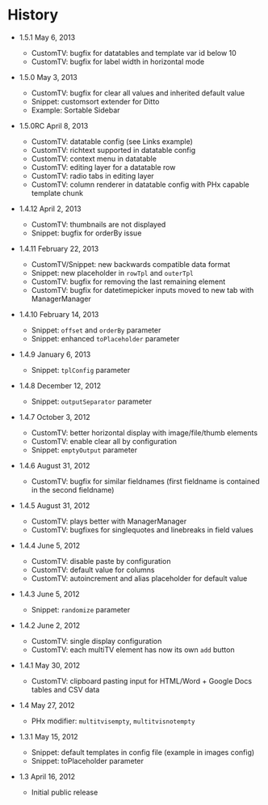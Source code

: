 History
================================================================================
- 1.5.1 May 6, 2013
    - CustomTV: bugfix for datatables and template var id below 10
    - CustomTV: bugfix for label width in horizontal mode

- 1.5.0 May 3, 2013
    - CustomTV: bugfix for clear all values and inherited default value
    - Snippet: customsort extender for Ditto
    - Example: Sortable Sidebar

- 1.5.0RC April 8, 2013
    - CustomTV: datatable config (see Links example)
    - CustomTV: richtext supported in datatable config
    - CustomTV: context menu in datatable
    - CustomTV: editing layer for a datatable row
    - CustomTV: radio tabs in editing layer
    - CustomTV: column renderer in datatable config with PHx capable template chunk

- 1.4.12 April 2, 2013
    - CustomTV: thumbnails are not displayed
    - Snippet: bugfix for orderBy issue

- 1.4.11 February 22, 2013
    - CustomTV/Snippet: new backwards compatible data format
    - Snippet: new placeholder in `rowTpl` and `outerTpl`
    - CustomTV: bugfix for removing the last remaining element
    - CustomTV: bugfix for datetimepicker inputs moved to new tab with ManagerManager

- 1.4.10 February 14, 2013
    - Snippet: `offset` and `orderBy` parameter
    - Snippet: enhanced `toPlaceholder` parameter

- 1.4.9 January 6, 2013
	- Snippet: `tplConfig` parameter

- 1.4.8 December 12, 2012
	- Snippet: `outputSeparator` parameter

- 1.4.7 October 3, 2012
	- CustomTV: better horizontal display with image/file/thumb elements
	- CustomTV: enable clear all by configuration
	- Snippet: `emptyOutput` parameter

- 1.4.6 August 31, 2012
	- CustomTV: bugfix for similar fieldnames (first fieldname is contained in the second fieldname)

- 1.4.5 August 31, 2012
    - CustomTV: plays better with ManagerManager
	- CustomTV: bugfixes for singlequotes and linebreaks in field values 

- 1.4.4 June 5, 2012
    - CustomTV: disable paste by configuration
    - CustomTV: default value for columns
    - CustomTV: autoincrement and alias placeholder for default value

- 1.4.3 June 5, 2012
    - Snippet: `randomize` parameter

- 1.4.2 June 2, 2012
    - CustomTV: single display configuration
    - CustomTV: each multiTV element has now its own `add` button

- 1.4.1 May 30, 2012
    - CustomTV: clipboard pasting input for HTML/Word + Google Docs tables and CSV data

- 1.4 May 27, 2012
    - PHx modifier: `multitvisempty`, `multitvisnotempty`

- 1.3.1 May 15, 2012
    - Snippet: default templates in config file (example in images config)
    - Snippet: toPlaceholder parameter

- 1.3 April 16, 2012
	- Initial public release
